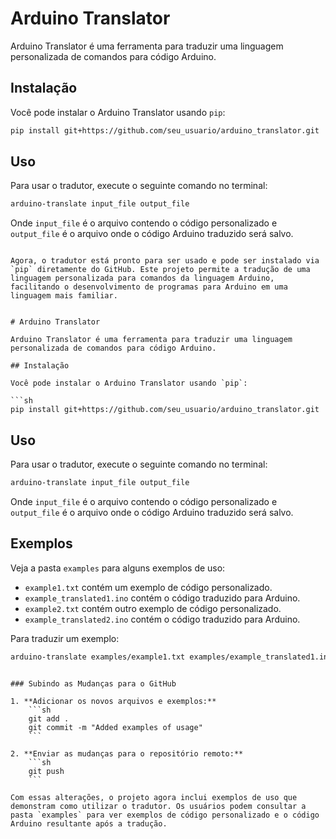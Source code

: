 # Arduino Translator

Arduino Translator é uma ferramenta para traduzir uma linguagem personalizada de comandos para código Arduino.

## Instalação

Você pode instalar o Arduino Translator usando `pip`:

```sh
pip install git+https://github.com/seu_usuario/arduino_translator.git
```

## Uso

Para usar o tradutor, execute o seguinte comando no terminal:

```sh
arduino-translate input_file output_file
```

Onde `input_file` é o arquivo contendo o código personalizado e `output_file` é o arquivo onde o código Arduino traduzido será salvo.
```

Agora, o tradutor está pronto para ser usado e pode ser instalado via `pip` diretamente do GitHub. Este projeto permite a tradução de uma linguagem personalizada para comandos da linguagem Arduino, facilitando o desenvolvimento de programas para Arduino em uma linguagem mais familiar.


# Arduino Translator

Arduino Translator é uma ferramenta para traduzir uma linguagem personalizada de comandos para código Arduino.

## Instalação

Você pode instalar o Arduino Translator usando `pip`:

```sh
pip install git+https://github.com/seu_usuario/arduino_translator.git
```

## Uso

Para usar o tradutor, execute o seguinte comando no terminal:

```sh
arduino-translate input_file output_file
```

Onde `input_file` é o arquivo contendo o código personalizado e `output_file` é o arquivo onde o código Arduino traduzido será salvo.

## Exemplos

Veja a pasta `examples` para alguns exemplos de uso:

- `example1.txt` contém um exemplo de código personalizado.
- `example_translated1.ino` contém o código traduzido para Arduino.
- `example2.txt` contém outro exemplo de código personalizado.
- `example_translated2.ino` contém o código traduzido para Arduino.

Para traduzir um exemplo:

```sh
arduino-translate examples/example1.txt examples/example_translated1.ino
```
```

### Subindo as Mudanças para o GitHub

1. **Adicionar os novos arquivos e exemplos:**
    ```sh
    git add .
    git commit -m "Added examples of usage"
    ```

2. **Enviar as mudanças para o repositório remoto:**
    ```sh
    git push
    ```

Com essas alterações, o projeto agora inclui exemplos de uso que demonstram como utilizar o tradutor. Os usuários podem consultar a pasta `examples` para ver exemplos de código personalizado e o código Arduino resultante após a tradução.